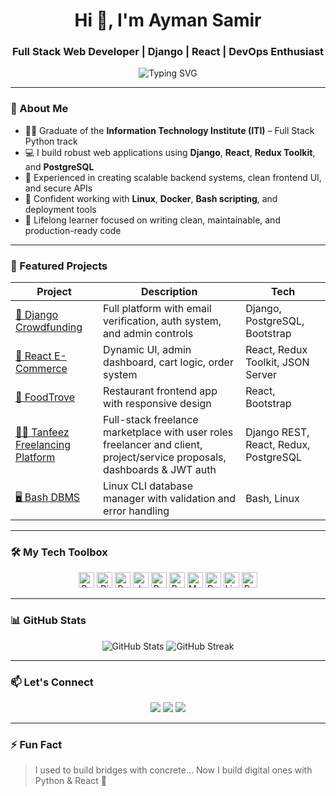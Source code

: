 
<h1 align="center">Hi 👋, I'm Ayman Samir</h1>
<h3 align="center">Full Stack Web Developer | Django | React | DevOps Enthusiast</h3>

<p align="center">
  <img src="https://readme-typing-svg.demolab.com?font=Fira+Code&size=22&pause=1000&color=36BCF7&center=true&vCenter=true&width=500&lines=Building+Scalable+Web+Apps+with+Django+%26+React;Clean+Code+%7C+Real+Solutions+%7C+Continuous+Learning" alt="Typing SVG" />
</p>

---

### 🧠 About Me

- 👨‍🎓 Graduate of the **Information Technology Institute (ITI)** – Full Stack Python track  
- 💻 I build robust web applications using **Django**, **React**, **Redux Toolkit**, and **PostgreSQL**  
- 🧪 Experienced in creating scalable backend systems, clean frontend UI, and secure APIs  
- 🐧 Confident working with **Linux**, **Docker**, **Bash scripting**, and deployment tools  
- 🔁 Lifelong learner focused on writing clean, maintainable, and production-ready code  

---

### 💼 Featured Projects

| Project | Description | Tech |
|--------|-------------|------|
| [🧨 Django Crowdfunding](https://github.com/AymanCE-SE/Django-CrowdFunding) | Full platform with email verification, auth system, and admin controls | Django, PostgreSQL, Bootstrap |
| [🛒 React E-Commerce](https://github.com/AymanCE-SE/React-bootstrap-with-redux) | Dynamic UI, admin dashboard, cart logic, order system | React, Redux Toolkit, JSON Server |
| [🍱 FoodTrove](https://github.com/AymanCE-SE/FoodTrove) | Restaurant frontend app with responsive design | React, Bootstrap |
| [👨‍💼 Tanfeez Freelancing Platform](https://github.com/AymanCE-SE/Tanfeez-freelancePlatform) | Full-stack freelance marketplace with user roles freelancer and client, project/service proposals, dashboards & JWT auth   | Django REST, React, Redux, PostgreSQL |
| [🖥 Bash DBMS](https://github.com/AymanCE-SE/Bash-script-DBMS) | Linux CLI database manager with validation and error handling | Bash, Linux |

---

### 🛠️ My Tech Toolbox

<p align="center">
  <img src="https://cdn.jsdelivr.net/gh/devicons/devicon/icons/python/python-original.svg" height="25" alt="Python"/>
  <img src="https://cdn.jsdelivr.net/gh/devicons/devicon/icons/django/django-plain.svg" height="25" alt="Django"/>
  <img src="https://cdn.jsdelivr.net/gh/devicons/devicon/icons/react/react-original.svg" height="25" alt="React"/>
  <img src="https://cdn.jsdelivr.net/gh/devicons/devicon/icons/javascript/javascript-original.svg" height="25" alt="JavaScript"/>
  <img src="https://cdn.jsdelivr.net/gh/devicons/devicon/icons/bootstrap/bootstrap-original.svg" height="25" alt="Bootstrap"/>
  <img src="https://cdn.jsdelivr.net/gh/devicons/devicon/icons/postgresql/postgresql-original.svg" height="25" alt="PostgreSQL"/>
  <img src="https://cdn.jsdelivr.net/gh/devicons/devicon/icons/mysql/mysql-original.svg" height="25" alt="MySQL"/>
  <img src="https://cdn.jsdelivr.net/gh/devicons/devicon/icons/docker/docker-original.svg" height="25" alt="Docker"/>
  <img src="https://cdn.jsdelivr.net/gh/devicons/devicon/icons/linux/linux-original.svg" height="25" alt="Linux"/>
  <img src="https://cdn.jsdelivr.net/gh/devicons/devicon/icons/bash/bash-original.svg" height="25" alt="Bash"/>
</p>

---

### 📊 GitHub Stats

<p align="center">
  <img src="https://github-readme-stats.vercel.app/api?username=AymanCE-SE&show_icons=true&theme=radical" alt="GitHub Stats" />
  <img src="https://github-readme-streak-stats.herokuapp.com/?user=AymanCE-SE&theme=radical" alt="GitHub Streak" />
</p>

---

### 📫 Let's Connect

<p align="center">
  <a href="mailto:ayman.samir1095@gmail.com"><img src="https://img.shields.io/badge/Email-D14836?style=for-the-badge&logo=gmail&logoColor=white"/></a>
  <a href="https://www.linkedin.com/in/ayman-samir2210/"><img src="https://img.shields.io/badge/LinkedIn-0A66C2?style=for-the-badge&logo=linkedin&logoColor=white"/></a>
  <a href="https://github.com/AymanCE-SE"><img src="https://img.shields.io/badge/GitHub-333?style=for-the-badge&logo=github&logoColor=white"/></a>
</p>

---

### ⚡ Fun Fact

> I used to build bridges with concrete... Now I build digital ones with Python & React 🚀
